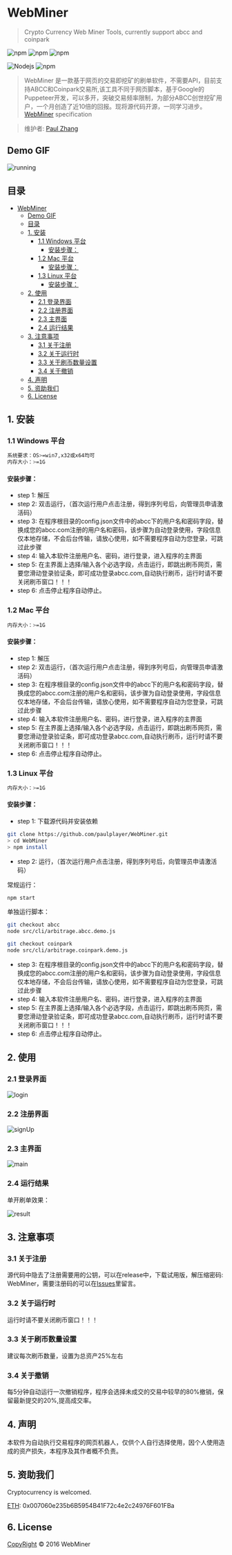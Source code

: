 # WebMiner
> Crypto Currency Web Miner Tools, currently support abcc and coinpark

![npm](https://img.shields.io/badge/Project-WebMiner-blue.svg?style=plastic)
![npm](https://img.shields.io/badge/Status-Devloping-blue.svg?style=plastic)
![npm](https://img.shields.io/badge/Made%20by-WebMiner-blue.svg?style=plastic)


![Nodejs](https://img.shields.io/badge/Node.js-%3E%3D8.11.0-orange.svg?style=plastic)
![npm](https://img.shields.io/badge/npm-%3E%3D6.0.0-orange.svg?style=plastic)

> WebMiner 是一款基于网页的交易即挖矿的刷单软件，不需要API，目前支持ABCC和Coinpark交易所,该工具不同于网页脚本，基于Google的Puppeteer开发，可以多开，突破交易频率限制，为部分ABCC创世挖矿用户，一个月创造了近10倍的回报。现将源代码开源，一同学习进步。
> [WebMiner](#webminer) specification

> 维护者:
[Paul Zhang](https://github.com/paulplayer)

## Demo GIF
![running](./img/running.gif)


## 目录
<!-- TOC depthFrom:1 depthTo:6 withLinks:1 updateOnSave:1 orderedList:0 -->

- [WebMiner](#webminer)
	- [Demo GIF](#demo-gif)
	- [目录](#目录)
	- [1. 安装](#1-安装)
		- [1.1 Windows 平台](#11-windows-平台)
			- [安装步骤：](#安装步骤)
		- [1.2 Mac 平台](#12-mac-平台)
			- [安装步骤：](#安装步骤)
		- [1.3 Linux 平台](#13-linux-平台)
			- [安装步骤：](#安装步骤)
	- [2. 使用](#2-使用)
		- [2.1 登录界面](#21-登录界面)
		- [2.2 注册界面](#22-注册界面)
		- [2.3 主界面](#23-主界面)
		- [2.4 运行结果](#24-运行结果)
	- [3. 注意事项](#3-注意事项)
		- [3.1 关于注册](#31-关于注册)
		- [3.2 关于运行时](#32-关于运行时)
		- [3.3 关于刷币数量设置](#33-关于刷币数量设置)
		- [3.4 关于撤销](#34-关于撤销)
	- [4. 声明](#4-声明)
	- [5. 资助我们](#5-资助我们)
	- [6. License](#6-license)

<!-- /TOC -->

## 1. 安装

### 1.1 Windows 平台

```bash
系统要求：OS>=win7,x32或x64均可
内存大小：>=1G
```
#### 安装步骤：

- step 1: 解压
- step 2: 双击运行，（首次运行用户点击注册，得到序列号后，向管理员申请激活码）
- step 3: 在程序根目录的config.json文件中的abcc下的用户名和密码字段，替换成您的abcc.com注册的用户名和密码，该步骤为自动登录使用，字段信息仅本地存储，不会后台传输，请放心使用，如不需要程序自动为您登录，可跳过此步骤
- step 4: 输入本软件注册用户名、密码，进行登录，进入程序的主界面
- step 5: 在主界面上选择/输入各个必选字段，点击运行，即跳出刷币网页，需要您滑动登录验证条，即可成功登录abcc.com,自动执行刷币，运行时请不要关闭刷币窗口！！！
- step 6: 点击停止程序自动停止。

### 1.2 Mac 平台

```bash
内存大小：>=1G
```
#### 安装步骤：

- step 1: 解压
- step 2: 双击运行，（首次运行用户点击注册，得到序列号后，向管理员申请激活码）
- step 3: 在程序根目录的config.json文件中的abcc下的用户名和密码字段，替换成您的abcc.com注册的用户名和密码，该步骤为自动登录使用，字段信息仅本地存储，不会后台传输，请放心使用，如不需要程序自动为您登录，可跳过此步骤
- step 4: 输入本软件注册用户名、密码，进行登录，进入程序的主界面
- step 5: 在主界面上选择/输入各个必选字段，点击运行，即跳出刷币网页，需要您滑动登录验证条，即可成功登录abcc.com,自动执行刷币，运行时请不要关闭刷币窗口！！！
- step 6: 点击停止程序自动停止。

### 1.3 Linux 平台

```bash
内存大小：>=1G
```
#### 安装步骤：

- step 1: 下载源代码并安装依赖
```bash
git clone https://github.com/paulplayer/WebMiner.git
> cd WebMiner
> npm install
```

- step 2: 运行，（首次运行用户点击注册，得到序列号后，向管理员申请激活码）

常规运行：
```bash
npm start
```
单独运行脚本：
```bash
git checkout abcc
node src/cli/arbitrage.abcc.demo.js
```
```bash
git checkout coinpark
node src/cli/arbitrage.coinpark.demo.js
```

- step 3: 在程序根目录的config.json文件中的abcc下的用户名和密码字段，替换成您的abcc.com注册的用户名和密码，该步骤为自动登录使用，字段信息仅本地存储，不会后台传输，请放心使用，如不需要程序自动为您登录，可跳过此步骤
- step 4: 输入本软件注册用户名、密码，进行登录，进入程序的主界面
- step 5: 在主界面上选择/输入各个必选字段，点击运行，即跳出刷币网页，需要您滑动登录验证条，即可成功登录abcc.com,自动执行刷币，运行时请不要关闭刷币窗口！！！
- step 6: 点击停止程序自动停止。

## 2. 使用

### 2.1 登录界面

![login](./img/login.png)

### 2.2 注册界面

![signUp](./img/signUp.png)

### 2.3 主界面

![main](./img/main.png)

### 2.4 运行结果

单开刷单效果：

![result](./img/result.png)

## 3. 注意事项

### 3.1 关于注册

源代码中隐去了注册需要用的公钥，可以在release中，下载试用版，解压缩密码: WebMiner，需要注册码的可以在[Issues](https://github.com/paulplayer/WebMiner/issues)里留言。

### 3.2 关于运行时

运行时请不要关闭刷币窗口！！！

### 3.3 关于刷币数量设置

建议每次刷币数量，设置为总资产25%左右

### 3.4 关于撤销

每5分钟自动运行一次撤销程序，程序会选择未成交的交易中较早的80%撤销，保留最新提交的20%,提高成交率。

## 4. 声明

本软件为自动执行交易程序的网页机器人，仅供个人自行选择使用，因个人使用造成的资产损失，本程序及其作者概不负责。

## 5. 资助我们

Cryptocurrency is welcomed.

[ETH](#): 0x007060e235b6B5954B41F72c4e2c24976F601FBa

## 6. License

[CopyRight](LICENSE) © 2016 WebMiner
